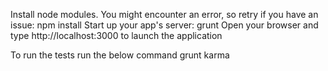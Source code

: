 Install node modules. You might encounter an error, so retry if you have an issue:
    npm install
    Start up your app's server:
    grunt
Open your browser and type http://localhost:3000  to launch the application

To run the tests run the below command
   grunt karma